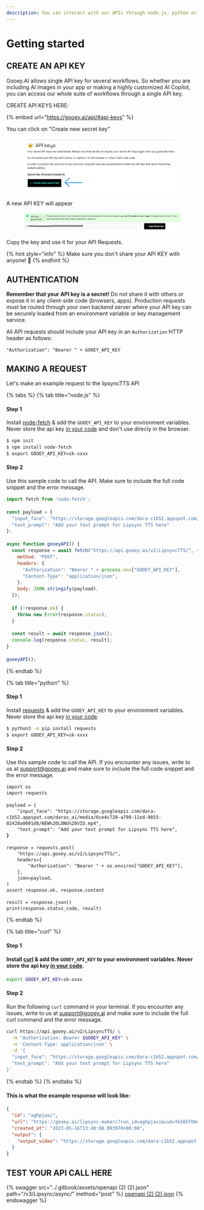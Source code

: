 ```yaml
---
description: You can interact with our APIs through node.js, python or curl
---
```


# Getting started

## CREATE AN API KEY

Gooey.AI allows single API key for several workflows. So whether you are including AI images in your app or making a highly customized AI Copilot, you can access our whole suite of workflows through a single API key.&#x20;

CREATE API KEYS HERE:

{% embed url="https://gooey.ai/api/#api-keys" %}

You can click on "Create new secret key"

<figure><img src="../.gitbook/assets/Screenshot 2023-11-02 231541--- (2).png" alt=""><figcaption></figcaption></figure>

A new API KEY will appear

<figure><img src="../.gitbook/assets/Screenshot 2024-01-04 155308.png" alt=""><figcaption></figcaption></figure>

Copy the key and use it for your API Requests.&#x20;

{% hint style="info" %}
Make sure you don't share your API KEY with anyone! 🚫
{% endhint %}

## AUTHENTICATION&#x20;

**Remember that your API key is a secret!** Do not share it with others or expose it in any client-side code (browsers, apps). Production requests must be routed through your own backend server where your API key can be securely loaded from an environment variable or key management service.

All API requests should include your API key in an `Authorization` HTTP header as follows:

```
"Authorization": "Bearer " + GOOEY_API_KEY
```

## MAKING A REQUEST

Let's make an example request to the lipsyncTTS API

{% tabs %}
{% tab title="node.js" %}
#### Step 1

Install [node-fetch](https://www.npmjs.com/package/node-fetch) & add the `GOOEY_API_KEY` to your environment variables. Never store the api key [in your code](https://12factor.net/config) and don't use direcly in the browser.

```bash
$ npm init
$ npm install node-fetch
$ export GOOEY_API_KEY=sk-xxxx
```

#### Step 2

Use this sample code to call the API. Make sure to include the full code snippet and the error message.

```js
import fetch from 'node-fetch';

const payload = {
  "input_face": "https://storage.googleapis.com/dara-c1b52.appspot.com/daras_ai/media/6ce4c720-a799-11ed-9033-02420a0001d8/NEW%20LONG%20VID.mp4",
  "text_prompt": "Add your text prompt for Lipsync TTS here"
};

async function gooeyAPI() {
  const response = await fetch("https://api.gooey.ai/v2/LipsyncTTS/", {
    method: "POST",
    headers: {
      "Authorization": "Bearer " + process.env["GOOEY_API_KEY"],
      "Content-Type": "application/json",
    },
    body: JSON.stringify(payload),
  });

  if (!response.ok) {
    throw new Error(response.status);
  }

  const result = await response.json();
  console.log(response.status, result);
}

gooeyAPI();
```
{% endtab %}

{% tab title="python" %}
#### Step 1

Install [requests](https://requests.readthedocs.io/en/latest/) & add the `GOOEY_API_KEY` to your environment variables. Never store the api key [in your code](https://12factor.net/config).

```bash
$ python3 -m pip install requests
$ export GOOEY_API_KEY=sk-xxxx
```

#### Step 2

Use this sample code to call the API. If you encounter any issues, write to us at [support@gooey.ai](mailto:support@gooey.ai) and make sure to include the full code snippet and the error message.

<pre class="language-python"><code class="lang-python">import os
import requests

payload = {
    "input_face": "https://storage.googleapis.com/dara-c1b52.appspot.com/daras_ai/media/6ce4c720-a799-11ed-9033-02420a0001d8/NEW%20LONG%20VID.mp4",
    "text_prompt": "Add your text prompt for Lipsync TTS here",
<strong>}
</strong>
response = requests.post(
    "https://api.gooey.ai/v2/LipsyncTTS/",
    headers={
        "Authorization": "Bearer " + os.environ["GOOEY_API_KEY"],
    },
    json=payload,
)
assert response.ok, response.content

result = response.json()
print(response.status_code, result)
</code></pre>
{% endtab %}

{% tab title="curl" %}
#### Step 1

#### Install [curl](https://everything.curl.dev/get) & add the `GOOEY_API_KEY` to your environment variables. Never store the api key [in your code](https://12factor.net/config).

```bash
export GOOEY_API_KEY=sk-xxxx
```

#### Step 2

Run the following `curl` command in your terminal. If you encounter any issues, write to us at [support@gooey.ai](mailto:support@gooey.ai) and make sure to include the full curl command and the error message.

```bash
curl https://api.gooey.ai/v2/LipsyncTTS/ \
  -H "Authorization: Bearer $GOOEY_API_KEY" \
  -H 'Content-Type: application/json' \
  -d '{
  "input_face": "https://storage.googleapis.com/dara-c1b52.appspot.com/daras_ai/media/6ce4c720-a799-11ed-9033-02420a0001d8/NEW%20LONG%20VID.mp4",
  "text_prompt": "Add your text prompt for Lipsync TTS here"
}'
```
{% endtab %}
{% endtabs %}

#### This is what the example response will look like:

```json
{
  "id": "aghpjaxi",
  "url": "https://gooey.ai/lipsync-maker/?run_id=aghpjaxi&uid=fm165fOmucZlpa5YHupPBdcvDR02",
  "created_at": "2023-05-16T13:48:08.093970+00:00",
  "output": {
    "output_video": "https://storage.googleapis.com/dara-c1b52.appspot.com/daras_ai/media/27b18b98-9a96-11ee-a030-02420a0001ca/gooey.ai%20lipsync.mp4"
  }
}
```

## TEST YOUR API CALL HERE

{% swagger src="../.gitbook/assets/openapi (2) (2).json" path="/v3/Lipsync/async/" method="post" %}
[openapi (2) (2).json](<../.gitbook/assets/openapi (2) (2).json>)
{% endswagger %}
